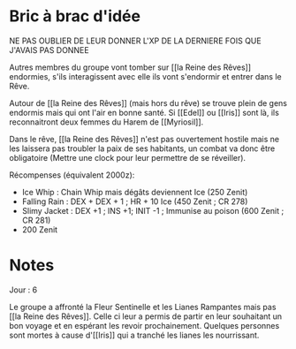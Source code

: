 # Bric à brac d'idée

NE PAS OUBLIER DE LEUR DONNER L'XP DE LA DERNIERE FOIS QUE J'AVAIS PAS DONNEE

Autres membres du groupe vont tomber sur [[la Reine des Rêves]] endormies, s'ils interagissent avec elle ils vont s'endormir et entrer dans le Rêve.

Autour de [[la Reine des Rêves]] (mais hors du rêve)  se trouve plein de gens endormis mais qui ont l'air en bonne santé. Si [[Edel]] ou [[Iris]] sont là, ils reconnaitront deux femmes du Harem de [[Myriosil]].

Dans le rêve, [[la Reine des Rêves]] n'est pas ouvertement hostile mais ne les laissera pas troubler la paix de ses habitants, un combat va donc être obligatoire (Mettre une clock pour leur permettre de se réveiller).

Récompenses (équivalent 2000z): 
- Ice Whip : Chain Whip mais dégâts deviennent Ice (250 Zenit)
- Falling Rain : DEX + DEX + 1 ; HR + 10 Ice (450 Zenit ; CR 278)
- Slimy Jacket : DEX +1 ; INS +1; INIT -1 ; Immunise au poison (600 Zenit ; CR 281)
- 200 Zenit

# Notes

Jour : 6

Le groupe a affronté la Fleur Sentinelle et les Lianes Rampantes mais pas [[la Reine des Rêves]]. Celle ci leur a permis de partir en leur souhaitant un bon voyage et en espérant les revoir prochainement.
Quelques personnes sont mortes à cause d'[[Iris]] qui a tranché les lianes les nourrissant. 